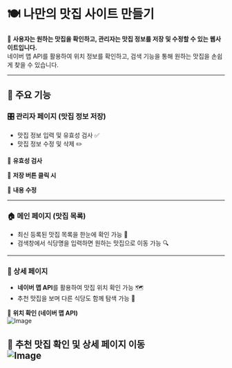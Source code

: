 # 🍽️ 나만의 맛집 사이트 만들기

📌 **사용자는 원하는 맛집을 확인하고, 관리자는 맛집 정보를 저장 및 수정할 수 있는 웹사이트입니다.**  
네이버 맵 API를 활용하여 위치 정보를 확인하고, 검색 기능을 통해 원하는 맛집을 손쉽게 찾을 수 있습니다.  

---

## 🚀 주요 기능

### 🎛 관리자 페이지 (맛집 정보 저장)
- 맛집 정보 입력 및 유효성 검사 ✅  
- 맛집 정보 수정 및 삭제 ✏️  

📌 **유효성 검사**  


📌 **저장 버튼 클릭 시**  


📌 **내용 수정**  


---

### 🏠 메인 페이지 (맛집 목록)
- 최신 등록된 맛집 목록을 한눈에 확인 가능 🏡  
- 검색창에서 식당명을 입력하면 원하는 맛집으로 이동 가능 🔍  


---

### 📍 상세 페이지
- **네이버 맵 API**를 활용하여 맛집 위치 확인 가능 🗺️  
- 추천 맛집을 보며 다른 식당도 함께 탐색 가능 🍜  

📌 **위치 확인 (네이버 맵 API)**  
![Image](https://github.com/user-attachments/assets/9b56137c-5e94-4d1e-8b4f-17ea18fbb647)


📌 **추천 맛집 확인 및 상세 페이지 이동**  
![Image](https://github.com/user-attachments/assets/08e1e842-9465-4f79-af05-6b5701a4473a)
---
